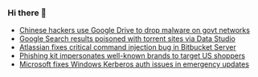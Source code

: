 ### Hi there 👋

<!--START_SECTION:feed-->
* [Chinese hackers use Google Drive to drop malware on govt networks](https://www.bleepingcomputer.com/news/security/chinese-hackers-use-google-drive-to-drop-malware-on-govt-networks/)
* [Google Search results poisoned with torrent sites via Data Studio](https://www.bleepingcomputer.com/news/security/google-search-results-poisoned-with-torrent-sites-via-data-studio/)
* [Atlassian fixes critical command injection bug in Bitbucket Server](https://www.bleepingcomputer.com/news/security/atlassian-fixes-critical-command-injection-bug-in-bitbucket-server/)
* [Phishing kit impersonates well-known brands to target US shoppers](https://www.bleepingcomputer.com/news/security/phishing-kit-impersonates-well-known-brands-to-target-us-shoppers/)
* [Microsoft fixes Windows Kerberos auth issues in emergency updates](https://www.bleepingcomputer.com/news/microsoft/microsoft-fixes-windows-kerberos-auth-issues-in-emergency-updates/)
<!--END_SECTION:feed-->

<!--
**frankenk/frankenk** is a ✨ _special_ ✨ repository because its `README.md` (this file) appears on your GitHub profile.

Here are some ideas to get you started:

- 🔭 I’m currently working on ...
- 🌱 I’m currently learning ...
- 👯 I’m looking to collaborate on ...
- 🤔 I’m looking for help with ...
- 💬 Ask me about ...
- 📫 How to reach me: ...
- 😄 Pronouns: ...
- ⚡ Fun fact: ...
-->



